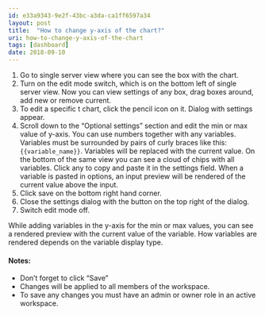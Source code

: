 ```yaml
---
id: e33a9343-9e2f-43bc-a3da-ca1ff6597a34
layout: post
title:  "How to change y-axis of the chart?"
uri: how-to-change-y-axis-of-the-chart
tags: [dashboard] 
date: 2018-09-10
---
```

1.  Go to single server view where you can see the box with the chart.
2.  Turn on the edit mode switch, which is on the bottom left of single server view. Now you can view settings of any box, drag boxes around, add new or remove current.
3.  To edit a specific t chart, click the pencil icon on it. Dialog with settings appear.
4.  Scroll down to the “Optional settings” section and edit the min or max value of y-axis. You can use numbers together with any variables. Variables must be surrounded by pairs of curly braces like this: `{{variable_name}}`. Variables will be replaced with the current value. On the bottom of the same view you can see a cloud of chips with all variables. Click any to copy and paste it in the settings field. When a variable is pasted in options, an input preview will be rendered of the current value above the input.
5.  Click save on the bottom right hand corner.
6.  Close the settings dialog with the button on the top right of the dialog.
7.  Switch edit mode off.

<!--more-->

While adding variables in the y-axis for the min or max values, you can see a rendered preview with the current value of the variable. How variables are rendered depends on the variable display type.

#### Notes:

*   Don’t forget to click “Save”
*   Changes will be applied to all members of the workspace.
*   To save any changes you must have an admin or owner role in an active workspace.